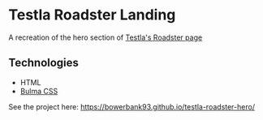 # Testla Roadster Landing
A recreation of the hero section of [Testla's Roadster page](https://www.tesla.com/roadster)
## Technologies
* HTML
* [Bulma CSS](https://bulma.io)

See the project here: https://bowerbank93.github.io/testla-roadster-hero/
